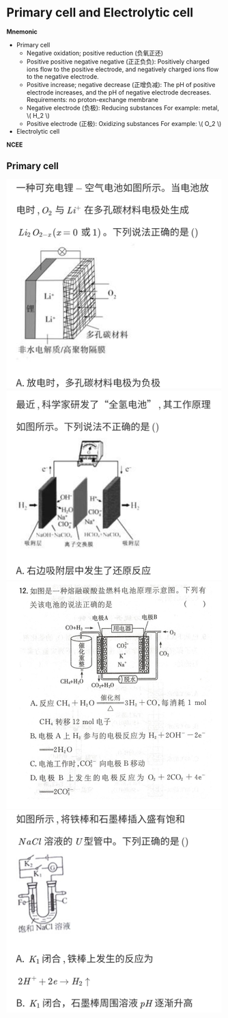 # Primary cell and Electrolytic cell

**Mnemonic**

+ Primary cell
    + Negative oxidation; positive reduction (负氧正还)
    + Positive positive negative negative (正正负负): Positively charged ions flow to the positive electrode, and negatively charged ions flow to the negative electrode.
    + Positive increase; negative decrease (正增负减): The pH of positive electrode increases, and the pH of negative electrode decreases. Requirements: no proton-exchange membrane
    + Negative electrode (负极): Reducing substances For example: metal, \\( H_2 \\)
    + Positive electrode (正极): Oxidizing substances For example: \\( O_2 \\)
+ Electrolytic cell

**NCEE**

## Primary cell

![1](Primary-cell-and-Electrolytic-cell/NCEE-1.jpg)
![2](Primary-cell-and-Electrolytic-cell/NCEE-2.jpg)
![3](Primary-cell-and-Electrolytic-cell/NCEE-3.jpg)
![4](Primary-cell-and-Electrolytic-cell/NCEE-4.jpg)
